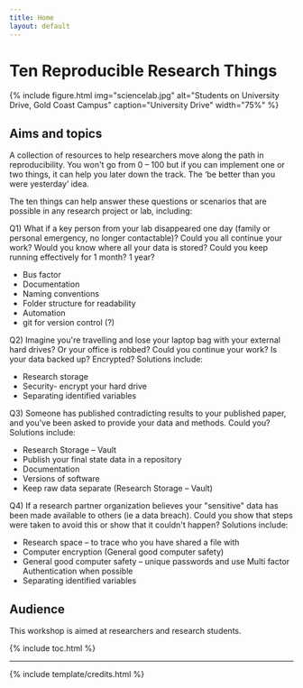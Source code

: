 ```yaml
---
title: Home
layout: default
---
```


# Ten Reproducible Research Things

{% include figure.html img="sciencelab.jpg" alt="Students on University Drive, Gold Coast Campus" caption="University Drive" width="75%" %}

## Aims and topics

A collection of resources to help researchers move along the path in reproducibility. You won't go from 0 – 100 but if you can implement one or two things, it can help you later down the track. The ‘be better than you were yesterday’ idea.

The ten things can help answer these questions or scenarios that are possible in any research project or lab, including:

Q1) What if a key person from your lab disappeared one day (family or personal emergency, no longer contactable)? Could you all continue your work? Would you know where all your data is stored? Could you keep running effectively for 1 month? 1 year?

- Bus factor
- Documentation
- Naming conventions
- Folder structure for readability
- Automation
- git for version control (?)

Q2) Imagine you're travelling and lose your laptop bag with your external hard drives? Or your office is robbed? Could you continue your work? Is your data backed up? Encrypted? Solutions include:

- Research storage
- Security- encrypt your hard drive
- Separating identified variables

Q3) Someone has published contradicting results to your published paper, and you've been asked to provide your data and methods. Could you? Solutions include:

- Research Storage – Vault
- Publish your final state data in a repository
- Documentation
- Versions of software
- Keep raw data separate (Research Storage – Vault)

Q4) If a research partner organization believes your "sensitive" data has been made available to others (ie a data breach). Could you show that steps were taken to avoid this or show that it couldn't happen? Solutions include:

- Research space – to trace who you have shared a file with
- Computer encryption (General good computer safety)
- General good computer safety – unique passwords and use Multi factor Authentication when possible
- Separating identified variables

## Audience

This workshop is aimed at researchers and research students.

{% include toc.html %}

------

{% include template/credits.html %}
